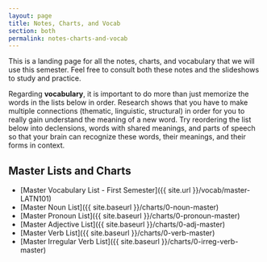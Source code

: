 ```yaml
---
layout: page
title: Notes, Charts, and Vocab
section: both
permalink: notes-charts-and-vocab
---
```


This is a landing page for all the notes, charts, and vocabulary that we will use this semester. Feel free to consult both these notes and the slideshows to study and practice.

Regarding **vocabulary**, it is important to do more than just memorize the words in the lists below in order. Research shows that you have to make multiple connections (thematic, linguistic, structural) in order for you to really gain understand the meaning of a new word. Try reordering the list below into declensions, words with shared meanings, and parts of speech so that your brain can recognize these words, their meanings, and their forms in context.

## Master Lists and Charts

- [Master Vocabulary List - First Semester]({{ site.url }}/vocab/master-LATN101)
- [Master Noun List]({{ site.baseurl }}/charts/0-noun-master)
- [Master Pronoun List]({{ site.baseurl }}/charts/0-pronoun-master)
- [Master Adjective List]({{ site.baseurl }}/charts/0-adj-master)
- [Master Verb List]({{ site.baseurl }}/charts/0-verb-master)
- [Master Irregular Verb List]({{ site.baseurl }}/charts/0-irreg-verb-master)
